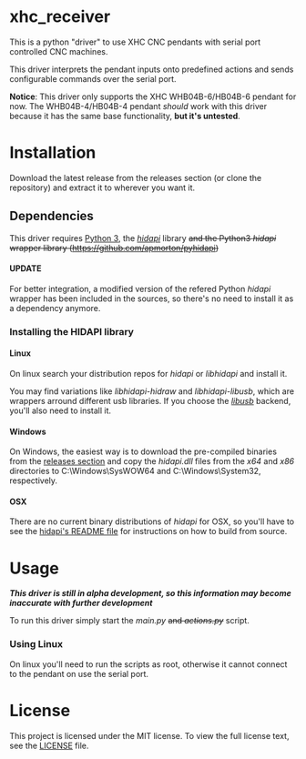 # xhc_receiver
This is a python "driver" to use XHC CNC pendants with serial port controlled
CNC machines.

This driver interprets the pendant inputs onto predefined actions
and sends configurable commands over the serial port.

**Notice**: This driver only supports the XHC WHB04B-6/HB04B-6 pendant for now.
The WHB04B-4/HB04B-4 pendant _should_ work with this driver because
it has the same base functionality, **but it's untested**.

# Installation
Download the latest release from the releases section (or clone the 
repository) and extract it to wherever you want it.

## Dependencies
This driver requires [Python 3](https://python.org),
the [_hidapi_](https://github.com/libusb/hidapi) library ~~and
the Python3 _hidapi_ wrapper library (https://github.com/apmorton/pyhidapi)~~

#### UPDATE
For better integration, a modified version of the refered Python _hidapi_ 
wrapper has been included in the sources, so there's no need to install it
as a dependency anymore.

### Installing the HIDAPI library

#### Linux
On linux search your distribution repos for _hidapi_ or _libhidapi_ and 
install it.

You may find variations like _libhidapi-hidraw_ and _libhidapi-libusb_,
which are wrappers arround different usb libraries. If you choose the 
[_libusb_](https://libusb.info) backend, you'll also need to install it.

#### Windows
On Windows, the easiest way is to download the pre-compiled binaries from
the [releases section](https://github.com/libusb/hidapi/releases) and copy the
_hidapi.dll_ files from the _x64_ and _x86_ directories to C:\Windows\SysWOW64
and C:\Windows\System32, respectively.

#### OSX
There are no current binary distributions of _hidapi_ for OSX, so you'll
have to see the [hidapi's README file](https://github.com/libusb/hidapi#mac)
for instructions on how to build from source.

# Usage
***This driver is still in alpha development, so this information may become
inaccurate with further development***

To run this driver simply start the _main.py_ ~~and _actions.py_~~ script.

### Using Linux
On linux you'll need to run the scripts as root, otherwise it
cannot connect to the pendant on use the serial port.

# License
This project is licensed under the MIT license. To view the full license text,
see the [LICENSE](/LICENSE) file.
